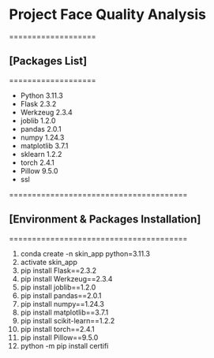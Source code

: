 # Project Face Quality Analysis

===================
## [Packages List]
===================
- Python     3.11.3
- Flask      2.3.2
- Werkzeug   2.3.4
- joblib     1.2.0
- pandas     2.0.1
- numpy      1.24.3
- matplotlib 3.7.1
- sklearn    1.2.2
- torch      2.4.1
- Pillow     9.5.0
- ssl

=======================================
## [Environment & Packages Installation]
=======================================

1. conda create -n skin_app python=3.11.3
2. activate skin_app
3. pip install Flask==2.3.2
4. pip install Werkzeug==2.3.4
5. pip install joblib==1.2.0
6. pip install pandas==2.0.1
7. pip install numpy==1.24.3
8. pip install matplotlib==3.7.1
9. pip install scikit-learn==1.2.2
10. pip install torch==2.4.1
11. pip install Pillow==9.5.0
12. python -m pip install certifi


